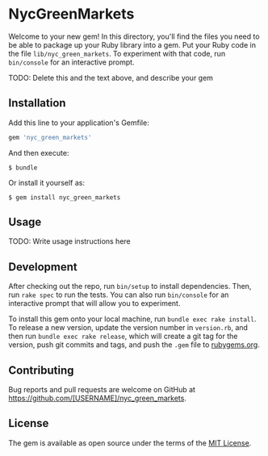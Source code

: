 # NycGreenMarkets

Welcome to your new gem! In this directory, you'll find the files you need to be able to package up your Ruby library into a gem. Put your Ruby code in the file `lib/nyc_green_markets`. To experiment with that code, run `bin/console` for an interactive prompt.

TODO: Delete this and the text above, and describe your gem

## Installation

Add this line to your application's Gemfile:

```ruby
gem 'nyc_green_markets'
```

And then execute:

    $ bundle

Or install it yourself as:

    $ gem install nyc_green_markets

## Usage

TODO: Write usage instructions here

## Development

After checking out the repo, run `bin/setup` to install dependencies. Then, run `rake spec` to run the tests. You can also run `bin/console` for an interactive prompt that will allow you to experiment.

To install this gem onto your local machine, run `bundle exec rake install`. To release a new version, update the version number in `version.rb`, and then run `bundle exec rake release`, which will create a git tag for the version, push git commits and tags, and push the `.gem` file to [rubygems.org](https://rubygems.org).

## Contributing

Bug reports and pull requests are welcome on GitHub at https://github.com/[USERNAME]/nyc_green_markets.


## License

The gem is available as open source under the terms of the [MIT License](http://opensource.org/licenses/MIT).

